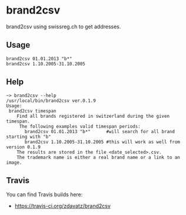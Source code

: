 # brand2csv

brand2csv using swissreg.ch to get addresses.

## Usage
```
brand2csv 01.01.2013 "b*"
brand2csv 1.10.2005-31.10.2005
```
## Help
```
~> brand2csv --help
/usr/local/bin/brand2csv ver.0.1.9
Usage:
 brand2csv timespan
    Find all brands registered in switzerland during the given timespan.
     The following examples valid timespan periods:
       brand2csv 01.01.2013 "b*"      #will search for all brand starting with "b"
       brand2csv 1.10.2005-31.10.2005 #this will work as well from version 0.1.9
    The results are stored in the file <date_selected>.csv.
    The trademark name is either a real brand name or a link to an image.
```
## Travis
You can find Travis builds here:
  * https://travis-ci.org/zdavatz/brand2csv
